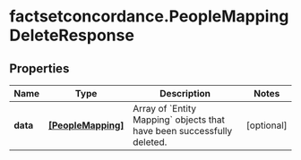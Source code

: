 # factsetconcordance.PeopleMappingDeleteResponse

## Properties

Name | Type | Description | Notes
------------ | ------------- | ------------- | -------------
**data** | [**[PeopleMapping]**](PeopleMapping.md) | Array of &#x60;Entity Mapping&#x60; objects that have been successfully deleted. | [optional] 


